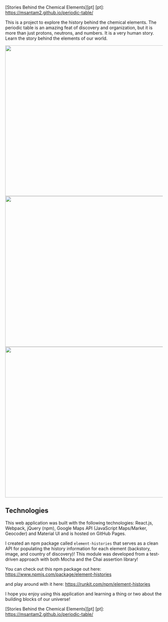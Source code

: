 [Stories Behind the Chemical Elements][pt]
[pt]: https://msantam2.github.io/periodic-table/

This is a project to explore the history behind the chemical elements. The periodic table is an amazing feat of discovery and organization, but it is more than just protons, neutrons, and numbers. It is a very human story. Learn the story behind the elements of our world.


<img src="http://res.cloudinary.com/dc2o3efbz/image/upload/v1480551020/Screen_Shot_2016-11-30_at_1.09.46_PM_bmxchu.png" width="800" height="480" />
<img src="http://res.cloudinary.com/dc2o3efbz/image/upload/v1481680290/elements/Screen_Shot_2016-12-13_at_5.51.02_PM.png" width="800" height="480" />
<img src="http://res.cloudinary.com/dc2o3efbz/image/upload/v1480551027/Screen_Shot_2016-11-30_at_1.09.56_PM_t2b23x.png" width="800" height="480" />

## Technologies
This web application was built with the following technologies: 
React.js, Webpack, jQuery (npm), Google Maps API (JavaScript Maps/Marker, Geocoder) and Material UI and is hosted on GitHub Pages. 

I created an npm package called ```element-histories``` that serves as a clean API for populating the history information for each element (backstory, image, and country of discovery)! This module was developed from a test-driven approach with both Mocha and the Chai assertion library!

You can check out this npm package out here:
https://www.npmjs.com/package/element-histories

and play around with it here:
https://runkit.com/npm/element-histories 


I hope you enjoy using this application and learning a thing or two about the building blocks of our universe!

[Stories Behind the Chemical Elements][pt] 
[pt]: https://msantam2.github.io/periodic-table/
